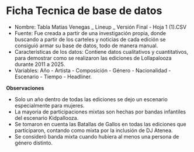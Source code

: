 # Ficha Tecnica de base de datos

- Nombre: Tabla Matias Venegas _ Lineup _ Versión Final - Hoja 1 (1).CSV
- Fuente: Fue creada a partir de una investigación propia, donde buscando a partir de los carteles y noticias de cada edición se consiguió armar su base de datos, todo de manera manual.
- Caracteristicas de los datos: Contiene datos cualitativos y cuantitativos, para demostrar como se realizaron las ediciones de Lollapalooza durante 2011 a 2025.
- Variables: Año - Artista - Composición - Género - Nacionalidad - Escenario - Tiempo - Headliner.

**Observaciones**

- Solo un año dentro de todas las ediciones se dejo un escenario especialmente para mujeres. 
- La mayoria de participaciones mixtas son hechas por bandas infantiles del escenario Kidpallooza.
- Se tomaron en cuenta las Batallas de Gallos en todas las ediciones que participaron, contando como mixta por la inclusión de DJ Atenea.
- Se consideró banda mixta cuando hubiera al menos una persona de género distinto.
